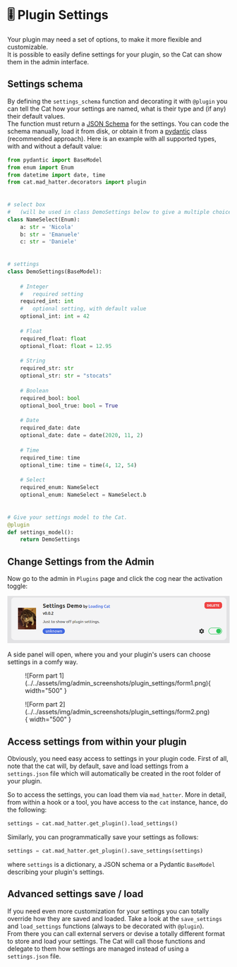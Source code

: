 # &#127898; Plugin Settings

Your plugin may need a set of options, to make it more flexible and customizable.  
It is possible to easily define settings for your plugin, so the Cat can show them in the admin interface.

## Settings schema

By defining the `settings_schema` function and decorating it with `@plugin` you can tell the Cat how your settings are named, what is their type and (if any) their default values.  
The function must return a [JSON Schema](https://json-schema.org/) for the settings. You can code the schema manually, load it from disk, or obtain it from a [pydantic](https://docs.pydantic.dev/latest/usage/json_schema/) class (recommended approach).
Here is an example with all supported types, with and without a default value:

```python
from pydantic import BaseModel
from enum import Enum
from datetime import date, time
from cat.mad_hatter.decorators import plugin


# select box
#   (will be used in class DemoSettings below to give a multiple choice setting)
class NameSelect(Enum):
    a: str = 'Nicola'
    b: str = 'Emanuele'
    c: str = 'Daniele'


# settings
class DemoSettings(BaseModel):

    # Integer
    #   required setting
    required_int: int
    #   optional setting, with default value
    optional_int: int = 42

    # Float
    required_float: float
    optional_float: float = 12.95
    
    # String
    required_str: str
    optional_str: str = "stocats"
    
    # Boolean
    required_bool: bool
    optional_bool_true: bool = True
    
    # Date
    required_date: date
    optional_date: date = date(2020, 11, 2)

    # Time
    required_time: time
    optional_time: time = time(4, 12, 54)

    # Select
    required_enum: NameSelect
    optional_enum: NameSelect = NameSelect.b


# Give your settings model to the Cat.
@plugin
def settings_model():
    return DemoSettings

```

## Change Settings from the Admin

Now go to the admin in `Plugins` page and click the cog near the activation toggle:

![Open settings](../../assets/img/admin_screenshots/plugin_settings/settings.png)

A side panel will open, where you and your plugin's users can choose settings in a comfy way.

<figure markdown>
  ![Form part 1](../../assets/img/admin_screenshots/plugin_settings/form1.png){ width="500" }
</figure>

<figure markdown>
  ![Form part 2](../../assets/img/admin_screenshots/plugin_settings/form2.png){ width="500" }
</figure>

## Access settings from within your plugin

Obviously, you need easy access to settings in your plugin code.
First of all, note that the cat will, by default,
save and load settings from a `settings.json` file which will automatically be created in the root folder of your plugin.

So to access the settings, you can load them via `mad_hatter`.
More in detail, from within a hook or a tool, you have access to the `cat` instance, hance, do the following:

```python
settings = cat.mad_hatter.get_plugin().load_settings()
```

Similarly, you can programmatically save your settings as follows:

```python
settings = cat.mad_hatter.get_plugin().save_settings(settings)
```

where `settings` is a dictionary, a JSON schema or a Pydantic `BaseModel` describing your plugin's settings.

## Advanced settings save / load


If you need even more customization for your settings you can totally override how they are saved and loaded.
Take a look at the `save_settings` and `load_settings` functions (always to be decorated with `@plugin`).  
From there you can call external servers or devise a totally different format to store and load your settings. The Cat will call those functions and delegate to them how settings are managed instead of using a `settings.json` file.
